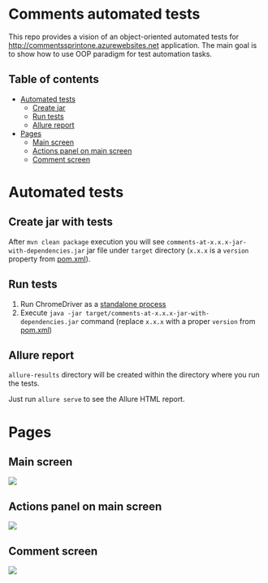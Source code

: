 **Comments automated tests**
============================

This repo provides a vision of an object-oriented automated tests for http://commentssprintone.azurewebsites.net 
application. The main goal is to show how to use OOP paradigm for test automation tasks.

Table of contents 
-----------------
  - [Automated tests](#automated-tests)
    - [Create jar](#create-jar-with-tests)
    - [Run tests](#run-tests)
    - [Allure report](#allure-report)
  - [Pages](#pages)
    - [Main screen](#main-screen)
    - [Actions panel on main screen](#actions-panel-on-main-screen)
    - [Comment screen](#comment-screen)
  
Automated tests
===============
Create jar with tests
---------------------
After `mvn clean package` execution you will see `comments-at-x.x.x-jar-with-dependencies.jar` jar file under `target`
directory (`x.x.x` is a `version` property from [pom.xml](pom.xml)).

Run tests
---------
1. Run ChromeDriver as a 
[standalone process](https://github.com/SeleniumHQ/selenium/wiki/ChromeDriver#running-chromedriver-as-a-standalone-process)
2. Execute `java -jar target/comments-at-x.x.x-jar-with-dependencies.jar` command (replace `x.x.x` with a proper 
`version` from [pom.xml](pom.xml))

Allure report
-------------
`allure-results` directory will be created within the directory where you run the tests. 

Just run `allure serve` to see the Allure HTML report.

Pages
=====
Main screen
-----------
![](docs/pages/main-page.png)

Actions panel on main screen
----------------------------
![](docs/pages/actions-panel.png)

Comment screen
--------------
![](docs/pages/comment.png)
